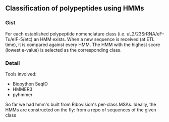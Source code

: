 ## Classification of polypeptides using HMMs

### Gist

For each established polypeptide nomenclature class (i.e. uL2/23SrRNA/eF-Tu/eIF-5/etc) an HMM exists. When a new sequence is received (at ETL time), it is compared against every HMM. The HMM with the highest score (lowest e-value) is selected as the corresponding class.


### Detail

Tools involved:
- Biopython SeqIO
- HMMER3
- pyhmmer

So far we had hmm's built from Ribovision's per-class MSAs. Ideally, the HMMs are constructed on the fly: from a repo of sequences of the given class 

